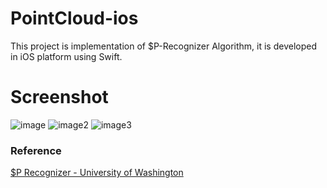 # PointCloud-ios
This project is implementation of $P-Recognizer Algorithm, 
it is developed in iOS platform using Swift.

# Screenshot
![image](https://www.dropbox.com/s/tpx77c0f0t0d4f2/IMG_2400.PNG?dl=1)
![image2](https://www.dropbox.com/s/ji7v71p0ue2x93z/IMG_2401.PNG?dl=1)
![image3](https://www.dropbox.com/s/dhygke5vo1jvui1/IMG_2402.PNG?dl=1)

### Reference
[$P Recognizer - University of Washington](https://depts.washington.edu/aimgroup/proj/dollar/pdollar.html)
